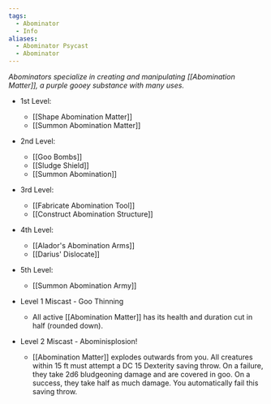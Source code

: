 ```yaml
---
tags:
  - Abominator
  - Info
aliases:
  - Abominator Psycast
  - Abominator
---
```

*Abominators specialize in creating and manipulating [[Abomination Matter]], a purple gooey substance with many uses.*

- 1st Level:
	- [[Shape Abomination Matter]]
	- [[Summon Abomination Matter]]
- 2nd Level:
	- [[Goo Bombs]]
	- [[Sludge Shield]]
	- [[Summon Abomination]]
- 3rd Level:
	- [[Fabricate Abomination Tool]]
	- [[Construct Abomination Structure]]
- 4th Level:
	- [[Alador's Abomination Arms]]
	- [[Darius' Dislocate]]
- 5th Level:
	- [[Summon Abomination Army]]

- Level 1 Miscast - Goo Thinning
	- All active [[Abomination Matter]] has its health and duration cut in half (rounded down).
- Level 2 Miscast - Abominisplosion!
	- [[Abomination Matter]] explodes outwards from you. All creatures within 15 ft must attempt a DC 15 Dexterity saving throw. On a failure, they take 2d6 bludgeoning damage and are covered in goo. On a success, they take half as much damage. You automatically fail this saving throw.